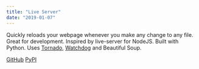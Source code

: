 ```yaml
---
title: "Live Server"
date: "2019-01-07"
---
```


Quickly reloads your webpage whenever you make any change to any file. Great for development. Inspired by live-server for NodeJS. Built with Python. Uses [Tornado](https://www.tornadoweb.org/en/stable/), [Watchdog](https://pythonhosted.org/watchdog/) and Beautiful Soup.

[GitHub](https://github.com/ajitid/live-server) [PyPI](https://pypi.org/project/live-server/)
